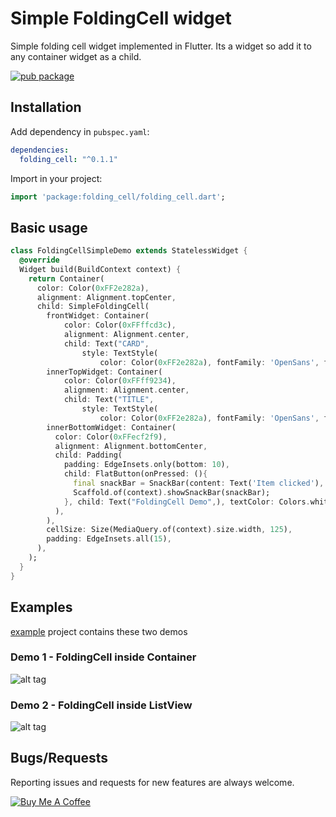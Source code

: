 # Simple FoldingCell widget

Simple folding cell widget implemented in Flutter. Its a widget so add it to any container widget as a child.

[![pub package](https://img.shields.io/pub/v/folding_cell.svg)](https://pub.dartlang.org/packages/folding_cell)

## Installation

Add dependency in `pubspec.yaml`:
```yaml
dependencies:
  folding_cell: "^0.1.1"
```

Import in your project:
```dart
import 'package:folding_cell/folding_cell.dart';
```

## Basic usage

```dart
class FoldingCellSimpleDemo extends StatelessWidget {
  @override
  Widget build(BuildContext context) {
    return Container(
      color: Color(0xFF2e282a),
      alignment: Alignment.topCenter,
      child: SimpleFoldingCell(
        frontWidget: Container(
            color: Color(0xFFffcd3c),
            alignment: Alignment.center,
            child: Text("CARD",
                style: TextStyle(
                    color: Color(0xFF2e282a), fontFamily: 'OpenSans', fontSize: 20.0, fontWeight: FontWeight.w800))),
        innerTopWidget: Container(
            color: Color(0xFFff9234),
            alignment: Alignment.center,
            child: Text("TITLE",
                style: TextStyle(
                    color: Color(0xFF2e282a), fontFamily: 'OpenSans', fontSize: 20.0, fontWeight: FontWeight.w800))),
        innerBottomWidget: Container(
          color: Color(0xFFecf2f9),
          alignment: Alignment.bottomCenter,
          child: Padding(
            padding: EdgeInsets.only(bottom: 10),
            child: FlatButton(onPressed: (){
              final snackBar = SnackBar(content: Text('Item clicked'), duration: Duration(milliseconds: 600),);
              Scaffold.of(context).showSnackBar(snackBar);
            }, child: Text("FoldingCell Demo",), textColor: Colors.white, color: Colors.indigoAccent, splashColor: Colors.white.withOpacity(0.5),),
          ),
        ),
        cellSize: Size(MediaQuery.of(context).size.width, 125),
        padding: EdgeInsets.all(15),
      ),
    );
  }
}
```

## Examples

[example](https://github.com/faob-dev/folding_cell/tree/master/example) project contains these two demos

### Demo 1 - FoldingCell inside Container
![alt tag](https://raw.githubusercontent.com/faob-dev/folding_cell/master/screenshots/fc_demo1.gif)

### Demo 2 - FoldingCell inside ListView
![alt tag](https://raw.githubusercontent.com/faob-dev/folding_cell/master/screenshots/fc_demo2.gif)

## Bugs/Requests
Reporting issues and requests for new features are always welcome.


<a href="https://www.buymeacoffee.com/OVQoKHw7q" target="_blank"><img src="https://www.buymeacoffee.com/assets/img/custom_images/orange_img.png" alt="Buy Me A Coffee" style="height: auto !important;width: auto !important;" ></a>
